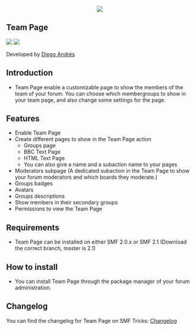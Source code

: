  <p align="center">
    <img src="https://smftricks.com/logos/logo.png">
 </p>

## Team Page
<img src="https://img.shields.io/badge/License-MPL 2.0-a05a3f?style=flat-square"> <img src="https://img.shields.io/badge/SMF-2.0-3f73a0?style=flat-square">

Developed by [Diego Andrés](https://github.com/DiegoAndresCortes)

## Introduction
* Team Page enable a customizable page to show the members of the team of your forum. You can choose which membergroups to show in your team page, and also change some settings for the page.

## Features
- Enable Team Page
- Create different pages to show in the Team Page action
  - Groups page
  - BBC Text Page
  - HTML Text Page
  - You can also give a name and a subaction name to your pages
- Moderators subpage (A dedicated subaction in the Team Page to show your forum moderators and which boards they moderate.)
- Groups badges
- Avatars
- Groups descriptions
- Show members in their secondary groups
- Permissions to view the Team Page

## Requirements
* Team Page can be installed on either SMF 2.0.x or SMF 2.1 (Download the correct branch, master is 2.1)

## How to install
* You can install Team Page through the package manager of your forum administration.

## Changelog
You can find the changelog for Team Page on SMF Tricks: [Changelog](https://smftricks.com/index.php?topic=2093.0)


